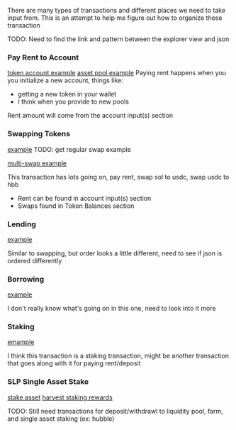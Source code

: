 There are many types of transactions and different places we need to take input from. This is an attempt to help me figure out how to organize these transaction

TODO: Need to find the link and pattern between the explorer view and json

### Pay Rent to Account
[token account example](https://explorer.solana.com/tx/5mqdCxSetwkGMMdiz4ykBHYc5QRUE5PeqtqWLUzYeNTRQr8oTnFWZJAHVABBVjNKh78ou9zQsbbqASoHW5eH24po)
[asset pool example](https://explorer.solana.com/tx/5MLmmgYXM8bsDUGouJipYdKJcxFnphSyLRCnBWNanqJtMKf6Xba9ikj3rYGP5BVoEbnyLuXaQNWfcUcQ4P5nWsAR)
Paying rent happens when you you initialize a new account, things like:
- getting a new token in your wallet
- I think when you provide to new pools

Rent amount will come from the account input(s) section


### Swapping Tokens
[example]()
TODO: get regular swap example

[multi-swap example](https://explorer.solana.com/tx/5g172JNKfBCGH7Nh6MegpYqy2E9h7ci9PxUCvVLx4Td5oVDpJnkyJN4JhANyWAVwphYnzC3hwMRK9xmbh92BHNQe)

This transaction has lots going on, pay rent, swap sol to usdc, swap usdc to hbb

- Rent can be found in account input(s) section
- Swaps found in Token Balances section


### Lending
[example](https://explorer.solana.com/tx/23A4ekDCrqc8Qhhmxp6Ppsa7HHcVrriCv7pLxQbGbmfLhUWKkUNSCRKZtgEWotW9vt7gHFXZnhG1CEnJ38sf5cU5)

Similar to swapping, but order looks a little different, need to see if json is ordered differently


### Borrowing 
[example](https://explorer.solana.com/tx/3B9JzYMtQLPzn5ArJmsEanJe8Eteit4jdPzBTYKZGV6Y8q6fU4kbzCVuc4Q6g6aWbvaqRo6stbDr9jmWh13JPMwx)

I don't really know what's going on in this one, need to look into it more


### Staking
[emample](https://explorer.solana.com/tx/3dynXwSMNS87hFJMGb8GQGiYyK6vfcHaG66daZDWrvqwgayago5rjvgCgHBZRabhGkuizWwHhFRjmXQn7K2pyRkQ)

I think this transaction is a staking transaction, might be another transaction that goes along with it for paying rent/deposit



### SLP Single Asset Stake
[stake asset](https://explorer.solana.com/tx/678rz9Nfkn25Z6uqqsNVmLb6G6P3o1TNQw3eGaLAeUkGwx9Cfb2bwJKVFS1Di13fn9VAsMDPgK3PwNvcoMeoYqwu)
[harvest staking rewards](https://explorer.solana.com/tx/3TkpwizN3tpnEFmLezuzVgan71zirHTwX5Fh2KWrsLGkNmBpRAdoREZagTVpfFGSd8amVQ2Xe8uHMRDAERhn9Nix)


TODO: Still need transactions for deposit/withdrawl to liquidity pool, farm, and single asset staking (ex: hubble)
